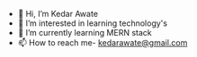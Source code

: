 - 👋 Hi, I’m Kedar Awate
- 👀 I’m interested in learning technology's 
- 🌱 I’m currently learning MERN stack
- 📫 How to reach me- kedarawate@gmail.com


